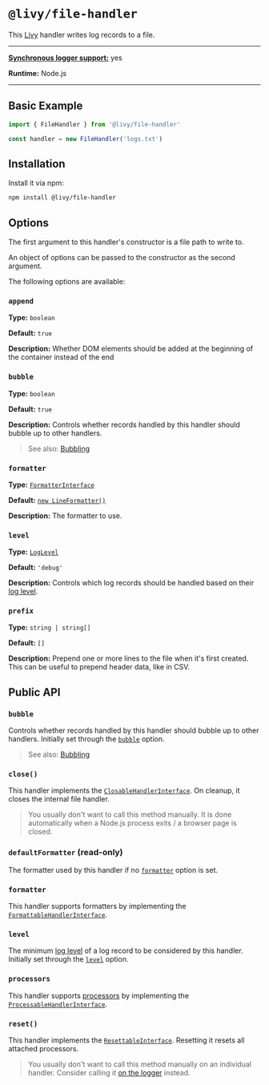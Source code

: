 # `@livy/file-handler`

This [Livy](../../README.md#readme) handler writes log records to a file.

---

[**Synchronous logger support:**](../../README.md#synchronous-and-asynchronous-logging) yes

**Runtime:** Node.js

---

## Basic Example

```js
import { FileHandler } from '@livy/file-handler'

const handler = new FileHandler('logs.txt')
```

## Installation

Install it via npm:

```bash
npm install @livy/file-handler
```

## Options

The first argument to this handler's constructor is a file path to write to.

An object of options can be passed to the constructor as the second argument.

The following options are available:

### `append`

**Type:** `boolean`

**Default:** `true`

**Description:** Whether DOM elements should be added at the beginning of the container instead of the end

### `bubble`

**Type:** `boolean`

**Default:** `true`

**Description:** Controls whether records handled by this handler should bubble up to other handlers.

> See also: [Bubbling](../../README.md#bubbling)

### `formatter`

**Type:** [`FormatterInterface`](../contracts/README.md#formatterinterface)

**Default:** [`new LineFormatter()`](../line-formatter/README.md#readme)

**Description:** The formatter to use.

### `level`

**Type:** [`LogLevel`](../contracts/README.md#loglevel)

**Default:** `'debug'`

**Description:** Controls which log records should be handled based on their [log level](../../README.md#log-levels).

### `prefix`

**Type:** `string | string[]`

**Default:** `[]`

**Description:** Prepend one or more lines to the file when it's first created. This can be useful to prepend header data, like in CSV.

## Public API

### `bubble`

Controls whether records handled by this handler should bubble up to other handlers. Initially set through the [`bubble`](#bubble) option.

> See also: [Bubbling](../../README.md#bubbling)

### `close()`

This handler implements the [`ClosableHandlerInterface`](../contracts/README.md#closablehandlerinterface). On cleanup, it closes the internal file handler.

> You usually don't want to call this method manually. It is done automatically when a Node.js process exits / a browser page is closed.

### `defaultFormatter` (read-only)

The formatter used by this handler if no [`formatter`](#formatter) option is set.

### `formatter`

This handler supports formatters by implementing the [`FormattableHandlerInterface`](../contracts/README.md#formattablehandlerinterface).

### `level`

The minimum [log level](../../README.md#log-levels) of a log record to be considered by this handler. Initially set through the [`level`](#level) option.

### `processors`

This handler supports [processors](../../README.md#processors) by implementing the [`ProcessableHandlerInterface`](../contracts/README.md#processablehandlerinterface).

### `reset()`

This handler implements the [`ResettableInterface`](../contracts/README.md#resettableinterface). Resetting it resets all attached processors.

> You usually don't want to call this method manually on an individual handler. Consider calling it [on the logger](../logger/README.md#reset) instead.
